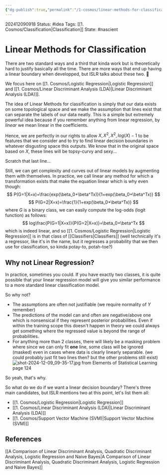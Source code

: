 ```yaml
---
{"dg-publish":true,"permalink":"/1-cosmos/linear-methods-for-classification/","created":"2024-12-09T09:17:58.659-05:00","updated":"2024-12-13T08:53:59.481-05:00"}
---
```


202412090918
Status: #idea
Tags: [[1. Cosmos/Classification\|Classification]]
State: #nascient
# Linear Methods for Classification

There are two standard ways and a third that kinda work but is theoretically hard to justify basically all the time. There are more ways that end up having a linear boundary when developped, but ISLR talks about these two. :shrug:

We focus here on [[1. Cosmos/Logistic Regression\|Logistic Regression]] and [[1. Cosmos/Linear Discriminant Analysis (LDA)\|Linear Discriminant Analysis (LDA)]].

The idea of Linear Methods for classification is simply that our data exists on some topological space and we make the assumption that lines exist that can separate the labels of our data neatly.
This is a simple but extremely powerful idea because if you remember anything from linear regression, by *linear*  we mean linear in the coefficients.

Hence, we are perfectly in our rights to allow $X, X^2, X^2, log(X)-1$ to be features that we consider and to try to find linear decision boundaries in whatever disgusting space this outputs. We know that in the original space based on $X$, these lines will be topsy-curvy and sexy...

Scratch that last line...

Still, we can get complexity and curves out of linear models by augmenting them with themselves. In practice, we call linear any method for which a transformation exists that make the equation linear which is why even though:
$$
P(G=1|X=x)=\frac{exp(\beta_0+\beta^Tx)}{1+exp(\beta_0+\beta^Tx)}
$$
$$
P(G=2|X=x)=\frac{1}{1+exp(\beta_0+\beta^Tx)}
$$
where $G$ is a binary class, we can easily compute the log-odds (logit function) as follows:
$$
log\frac{P(G=1|X=x)}{P(G=2|X=x)}=\beta_0+\beta^Tx
$$
which is indeed linear, and so [[1. Cosmos/Logistic Regression\|Logistic Regression]] is in that class of [[Classifiers\|Classifiers]] (well technically it's a regressor, like it's in the name, but it regresses a probability that we then use for classification, so kinda potay-to, potah-toe?)

## Why not Linear Regression?
In practice, sometimes you could. If you have exactly two classes, it is quite possible that your linear regression model will give you similar performance to a more standard linear classification model.

So why not?
- The assumptions are often not justifiable (we require normality of $Y$ remember)
- The predictions of the model can and often are negative/above one which is nonsensical if they represent posterior probabilities. Even if within the training scope this doesn't happen in theory we could always get something where the regressed value is beyond the range of probabilities.
- For anything more than 2 classes, there will likely be a masking problem where since we can only fit **one** line, some class will be ignored (masked) even in cases where data is clearly linearly separable. (we could probably just fit two lines then? but the other problems still exist)
	![shot-2024-12-09_09-35-17.jpg](/img/user/3.%20Black%20Holes/Files/shot-2024-12-09_09-35-17.jpg)
from  Elements of Statistical Learning page 124

So yeah, that's why.

So what do we do if we want a linear decision boundary? There's three main candidates, but ISLR mentions two at this point, let's list them all:
- [[1. Cosmos/Logistic Regression\|Logistic Regression]]
- [[1. Cosmos/Linear Discriminant Analysis (LDA)\|Linear Discriminant Analysis (LDA)]]
- [[1. Cosmos/Support Vector Machine (SVM)\|Support Vector Machine (SVM)]]
## References
[[A Comparison of Linear Discriminant Analysis, Quadratic Discriminant Analysis, Logistic Regression and Naive Bayes\|A Comparison of Linear Discriminant Analysis, Quadratic Discriminant Analysis, Logistic Regression and Naive Bayes]]